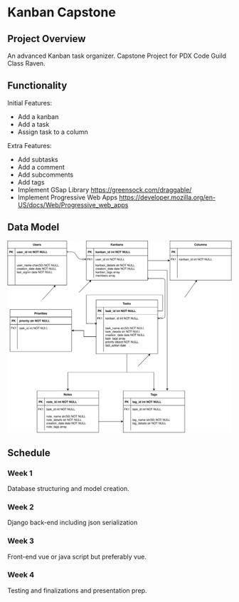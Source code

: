 # Kanban Capstone

## Project Overview

An advanced Kanban task organizer. Capstone Project for PDX Code Guild Class Raven.

## Functionality

Initial Features:

- Add a kanban
- Add a task
- Assign task to a column

Extra Features:

- Add subtasks
- Add a comment
- Add subcomments
- Add tags
- Implement GSap Library <https://greensock.com/draggable/>
- Implement Progressive Web Apps <https://developer.mozilla.org/en-US/docs/Web/Progressive_web_apps>

## Data Model

![Data Model](images/Kanban%20Captstone%20Diagram.drawio.svg)

## Schedule

### Week 1

Database structuring and model creation.

### Week 2

Django back-end including json serialization

### Week 3

Front-end vue or java script but preferably vue.

### Week 4

Testing and finalizations and presentation prep.
